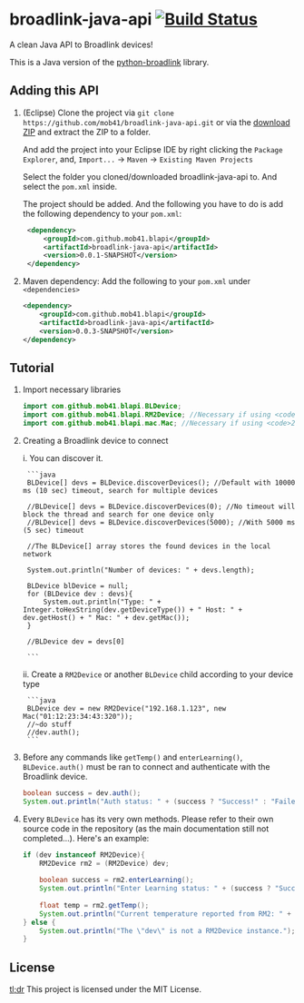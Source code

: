 # broadlink-java-api [![Build Status](https://travis-ci.org/mob41/broadlink-java-api.svg?branch=master)](https://travis-ci.org/mob41/broadlink-java-api)
A clean Java API to Broadlink devices!

This is a Java version of the [python-broadlink](https://github.com/mjg59/python-broadlink) library.

## Adding this API

1. (Eclipse) Clone the project via ```git clone https://github.com/mob41/broadlink-java-api.git``` or via the [download ZIP](https://github.com/mob41/broadlink-java-api/archive/master.zip) and extract the ZIP to a folder.
   
   And add the project into your Eclipse IDE by right clicking the ```Package Explorer```, and,
   ```Import...``` -> ```Maven``` -> ```Existing Maven Projects```
   
   Select the folder you cloned/downloaded broadlink-java-api to. And select the ```pom.xml``` inside.
   
   The project should be added. And the following you have to do is add the following dependency to your ```pom.xml```:
   
   ```xml
    <dependency>
        <groupId>com.github.mob41.blapi</groupId>
        <artifactId>broadlink-java-api</artifactId>
        <version>0.0.1-SNAPSHOT</version>
    </dependency>
    ```
    

2. Maven dependency: Add the following to your ```pom.xml``` under ```<dependencies>```

    ```xml
    <dependency>
        <groupId>com.github.mob41.blapi</groupId>
        <artifactId>broadlink-java-api</artifactId>
        <version>0.0.3-SNAPSHOT</version>
    </dependency>
    ```
    

## Tutorial

1. Import necessary libraries

    ```java
    import com.github.mob41.blapi.BLDevice;
    import com.github.mob41.blapi.RM2Device; //Necessary if using <code>2.ii</code>
    import com.github.mob41.blapi.mac.Mac; //Necessary if using <code>2.ii</code>
    ```

2. Creating a Broadlink device to connect

    i. You can discover it.
    
        ```java
        BLDevice[] devs = BLDevice.discoverDevices(); //Default with 10000 ms (10 sec) timeout, search for multiple devices
        
        //BLDevice[] devs = BLDevice.discoverDevices(0); //No timeout will block the thread and search for one device only
        //BLDevice[] devs = BLDevice.discoverDevices(5000); //With 5000 ms (5 sec) timeout
        
        //The BLDevice[] array stores the found devices in the local network
        
        System.out.println("Number of devices: " + devs.length);
        
        BLDevice blDevice = null;
        for (BLDevice dev : devs){
        	System.out.println("Type: " + Integer.toHexString(dev.getDeviceType()) + " Host: " + dev.getHost() + " Mac: " + dev.getMac());
        }
        
        //BLDevice dev = devs[0]
        
        ```
        
    ii. Create a <code>RM2Device</code> or another <code>BLDevice</code> child according to your device type
    
        ```java
        BLDevice dev = new RM2Device("192.168.1.123", new Mac("01:12:23:34:43:320"));
        //~do stuff
        //dev.auth();
        ```
3. Before any commands like ```getTemp()``` and ```enterLearning()```, ```BLDevice.auth()``` must be ran to connect and authenticate with the Broadlink device.

    ```java
    boolean success = dev.auth();
    System.out.println("Auth status: " + (success ? "Success!" : "Failed!"));
    ```
    
3. Every <code>BLDevice</code> has its very own methods. Please refer to their own source code in the repository (as the main documentation still not completed...). Here's an example:

    ```java
    if (dev instanceof RM2Device){
    	RM2Device rm2 = (RM2Device) dev;
    	
    	boolean success = rm2.enterLearning();
    	System.out.println("Enter Learning status: " + (success ? "Success!" : "Failed!"));
    	
    	float temp = rm2.getTemp();
    	System.out.println("Current temperature reported from RM2: " + temp + " degrees");
    } else {
    	System.out.println("The \"dev\" is not a RM2Device instance.");
    }
    ```

## License

[tl;dr](https://tldrlegal.com/license/mit-license) This project is licensed under the MIT License.